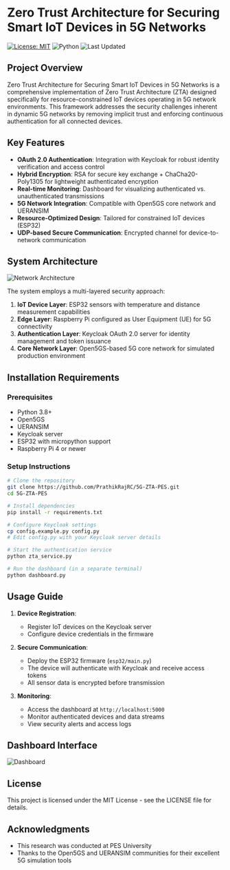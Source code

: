 # Zero Trust Architecture for Securing Smart IoT Devices in 5G Networks

[![License: MIT](https://img.shields.io/badge/License-MIT-blue.svg)](https://opensource.org/licenses/MIT)
![Python](https://img.shields.io/badge/python-3.8+-blue.svg)
![Last Updated](https://img.shields.io/badge/last%20updated-May%202025-brightgreen)

## Project Overview

Zero Trust Architecture for Securing Smart IoT Devices in 5G Networks is a comprehensive implementation of Zero Trust Architecture (ZTA) designed specifically for resource-constrained IoT devices operating in 5G network environments. This framework addresses the security challenges inherent in dynamic 5G networks by removing implicit trust and enforcing continuous authentication for all connected devices.

## Key Features

- **OAuth 2.0 Authentication**: Integration with Keycloak for robust identity verification and access control
- **Hybrid Encryption**: RSA for secure key exchange + ChaCha20-Poly1305 for lightweight authenticated encryption
- **Real-time Monitoring**: Dashboard for visualizing authenticated vs. unauthenticated transmissions
- **5G Network Integration**: Compatible with Open5GS core network and UERANSIM
- **Resource-Optimized Design**: Tailored for constrained IoT devices (ESP32)
- **UDP-based Secure Communication**: Encrypted channel for device-to-network communication

## System Architecture

![Network Architecture](./Network.png)

The system employs a multi-layered security approach:

1. **IoT Device Layer**: ESP32 sensors with temperature and distance measurement capabilities
2. **Edge Layer**: Raspberry Pi configured as User Equipment (UE) for 5G connectivity
3. **Authentication Layer**: Keycloak OAuth 2.0 server for identity management and token issuance
4. **Core Network Layer**: Open5GS-based 5G core network for simulated production environment

## Installation Requirements

### Prerequisites
- Python 3.8+
- Open5GS
- UERANSIM
- Keycloak server
- ESP32 with micropython support
- Raspberry Pi 4 or newer

### Setup Instructions

```bash
# Clone the repository
git clone https://github.com/PrathikRajRC/5G-ZTA-PES.git
cd 5G-ZTA-PES

# Install dependencies
pip install -r requirements.txt

# Configure Keycloak settings
cp config.example.py config.py
# Edit config.py with your Keycloak server details

# Start the authentication service
python zta_service.py

# Run the dashboard (in a separate terminal)
python dashboard.py
```

## Usage Guide

1. **Device Registration**:
   - Register IoT devices on the Keycloak server
   - Configure device credentials in the firmware

2. **Secure Communication**:
   - Deploy the ESP32 firmware (`esp32/main.py`)
   - The device will authenticate with Keycloak and receive access tokens
   - All sensor data is encrypted before transmission

3. **Monitoring**:
   - Access the dashboard at `http://localhost:5000`
   - Monitor authenticated devices and data streams
   - View security alerts and access logs

## Dashboard Interface

![Dashboard](./dashboard.png)


## License

This project is licensed under the MIT License - see the LICENSE file for details.

## Acknowledgments

- This research was conducted at PES University
- Thanks to the Open5GS and UERANSIM communities for their excellent 5G simulation tools
